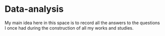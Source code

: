# Data-analysis
My main idea here in this space is to record all the answers to the questions I once had during the construction of all my works and studies.

